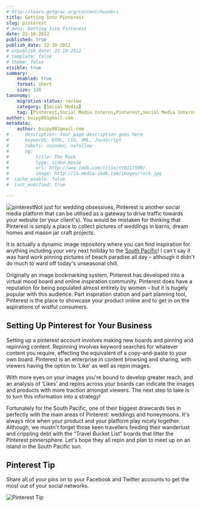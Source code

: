 ```yaml
---
# http://learn.getgrav.org/content/headers
title: Getting Into Pinterest
slug: pinterest
# menu: Getting Into Pinterest
date: 22-10-2012
published: true
publish_date: 22-10-2012
# unpublish_date: 22-10-2012
# template: false
# theme: false
visible: true
summary:
    enabled: true
    format: short
    size: 128
taxonomy:
    migration-status: review
    category: [Social Media]
    tag: [Pinterest,Social Media Interns,Pinterest,Social Media Interns]
author: buipy001gmail-com
metadata:
    author: buipy001gmail-com
#      description: Your page description goes here
#      keywords: HTML, CSS, XML, JavaScript
#      robots: noindex, nofollow
#      og:
#          title: The Rock
#          type: video.movie
#          url: http://www.imdb.com/title/tt0117500/
#          image: http://ia.media-imdb.com/images/rock.jpg
#  cache_enable: false
#  last_modified: true

---
```


![pinterest](wp-content/uploads/2012/10/pinterest-icon.png)Not just for wedding obsessives, Pinterest is another social media platform that can be utilised as a gateway to drive traffic towards your website (or your client's). You would be mistaken for thinking that Pinterest is simply a place to collect pictures of weddings in barns, dream homes and mason jar craft projects.

It is actually a dynamic image repository where you can find inspiration for anything including your very next holiday to the [South Pacific](http://pinterest.com/sthpactourism/ "South Pacific Pinterest")! I can't say it was hard work pinning pictures of beach paradise all day – although it didn't do much to ward off today's unseasonal chill.

Originally an image bookmarking system, Pinterest has developed into a virtual mood board and online inspiration community. Pinterest does have a reputation for being populated almost entirely by women – but it is hugely popular with this audience. Part inspiration station and part planning tool, Pinterest is the place to showcase your product online and to get in on the aspirations of wistful consumers.

## Setting Up Pinterest for Your Business

Setting up a pinterest account involves making new boards and pinning and repinning content. Repinning involves keyword searches for whatever content you require, effecting the equivalent of a copy-and-paste to your own board. Pinterest is an enterprise in content browsing and sharing, with viewers having the option to ‘Like' as well as repin images.

With more eyes on your images you're bound to develop greater reach, and an analysis of ‘Likes' and repins across your boards can indicate the images and products with more traction amongst viewers. The next step to take is to turn this information into a strategy!

Fortunately for the South Pacific, one of their biggest drawcards ties in perfectly with the main areas of Pinterest: weddings and honeymoons. It's always nice when your product and your platform play nicely together. Although, we mustn't forget those keen travellers feeding their wanderlust and crippling debt with the “Travel Bucket List” boards that litter the Pinterest pinnersphere. Let's hope they all repin and plan to meet up on an island in the South Pacific sun.

## Pinterest Tip

Share all of your pins on to your Facebook and Twitter accounts to get the most out of your social networks.

![Pinterest Tip](wp-content/uploads/2012/10/pinterest-tip.png)
